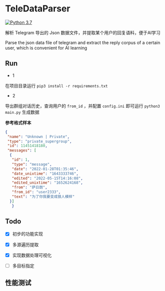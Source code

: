 # TeleDataParser

[![Python 3.7](https://img.shields.io/badge/Python-3.7-yellow.svg)](http://www.python.org/download/) 



解析 Telegram 导出的 Json 数据文件，并提取某个用户的回复语料，便于AI学习 


Parse the json data file of telegram and extract the reply corpus of a certain user, which is convenient for AI learning

## Run

- 1

在项目目录运行 `pip3 install -r requirements.txt`


- 2

导出群组对话历史，查询用户的 `from_id` ，并配置 `config.ini` 即可运行 `python3 main.py` 生成数据


**参考格式样本**

```json
{
 "name": "Unknown | Private",
 "type": "private_supergroup",
 "id": 11451418180,
 "messages": [
  {
   "id": 1,
   "type": "message",
   "date": "2022-01-28T01:35:46",
   "date_unixtime": "1643333746",
   "edited": "2022-05-15T14:16:08",
   "edited_unixtime": "1652624168",
   "from": "萨日朗",
   "from_id": "user2333",
   "text": "为了你我要变成狼人模样"
  }]
   }
```


## Todo

- [x] 初步的功能实现
- [x] 多源遍历提取
- [x] 实现数据处理可视化
- [ ] 多目标指定


## 性能测试